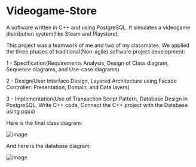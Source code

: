 # Videogame-Store
A software written in C++ and using PostgreSQL. It simulates a videogame distribution system(like Steam and Playstore).

This project was a teamwork of me and two of my classmates. We applied the three phases of traditional(Non-agile) software project development:

1 - Specification(Requirements Analysis, Design of Class diagram, Sequence diagrams, and Use-case diagrams)

2 - Design(User Interface Design, Layered Architecture using Facade Controller: Presentation, Domain, and Data layers)

3 - Implementation(Use of Transaction Script Pattern, Database Design in PostgreSQL, Write C++ code, Connect the C++ project with the Database using pqxx)

Here is the final class diagram:

![image](https://github.com/nghaffar21/Videogame-Store/assets/55944424/b2dbbffc-ef99-47e2-9ab7-fc41cddb4939)

And here is the database diagram:

![image](https://github.com/nghaffar21/Videogame-Store/assets/55944424/6c56659e-32bb-4fe7-9c3e-205faf1cfc0a)
